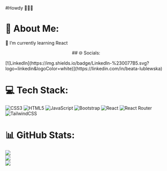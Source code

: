 #Howdy 🙋🏼‍♀️

# 💫 About Me:
🌱 I’m currently learning React

<p align="center">
## 🌐 Socials:
</p>
[![LinkedIn](https://img.shields.io/badge/LinkedIn-%230077B5.svg?logo=linkedin&logoColor=white)](https://linkedin.com/in/beata-lublewska) 

# 💻 Tech Stack:
![CSS3](https://img.shields.io/badge/css3-%231572B6.svg?style=flat-square&logo=css3&logoColor=white) ![HTML5](https://img.shields.io/badge/html5-%23E34F26.svg?style=flat-square&logo=html5&logoColor=white) ![JavaScript](https://img.shields.io/badge/javascript-%23323330.svg?style=flat-square&logo=javascript&logoColor=%23F7DF1E) ![Bootstrap](https://img.shields.io/badge/bootstrap-%23563D7C.svg?style=flat-square&logo=bootstrap&logoColor=white) ![React](https://img.shields.io/badge/react-%2320232a.svg?style=flat-square&logo=react&logoColor=%2361DAFB) ![React Router](https://img.shields.io/badge/React_Router-CA4245?style=flat-square&logo=react-router&logoColor=white) ![TailwindCSS](https://img.shields.io/badge/tailwindcss-%2338B2AC.svg?style=flat-square&logo=tailwind-css&logoColor=white)
# 📊 GitHub Stats:
![](https://github-readme-stats.vercel.app/api?username=beata198&theme=dark&hide_border=true&include_all_commits=false&count_private=true)<br/>
![](https://github-readme-streak-stats.herokuapp.com/?user=beata198&theme=dark&hide_border=true)<br/>
![](https://github-readme-stats.vercel.app/api/top-langs/?username=beata198&theme=dark&hide_border=true&include_all_commits=false&count_private=true&layout=compact)

<!-- Proudly created with GPRM ( https://gprm.itsvg.in ) -->
